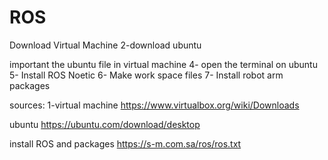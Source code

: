 # ROS
Download Virtual Machine 2-download ubuntu

 important the ubuntu file in virtual machine 4- open the terminal on ubuntu 5- Install ROS Noetic 6- Make work space files 7- Install robot arm packages

sources: 1-virtual machine https://www.virtualbox.org/wiki/Downloads

ubuntu https://ubuntu.com/download/desktop

install ROS and packages https://s-m.com.sa/ros/ros.txt
